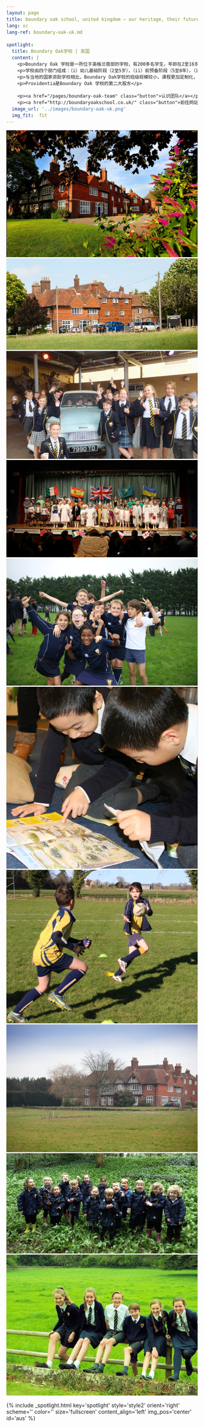 ```yaml
---
layout: page
title: boundary oak school, united kingdom — our heritage, their future | providentia education | hong kong
lang: sc
lang-ref: boundary-oak-uk.md
    
spotlight:
  title: Boundary Oak学校 | 英国
  content: |
    <p>Boundary Oak 学校是一所位于英格兰南部的学校，有200多名学生，年龄在2至16岁之间。</p>
    <p>学校由四个部门组成：（i）幼儿基础阶段（2至5岁），（ii）前预备阶段（5至8年），（iii）预备阶段（8至11岁）和高级阶段（11至16岁）。 此外，学校还设有一所针对3至9年级学生的寄宿学校。</p>
    <p>与当地的国家资助学校相比，Boundary Oak学校的班级规模较小，课程更加定制化，师资队伍也更强。</p>
    <p>Providentia是Boundary Oak 学校的第二大股东</p>

    <p><a href="/pages/boundary-oak-team" class="button">认识团队</a></p>
    <p><a href="http://boundaryoakschool.co.uk/" class="button">前往网站</a></p>
  image_url: '../images/boundary-oak-uk.png'
  img_fit:  fit
---
```


<section class="spotlight mostscreen style6 invert orient-center content-align-center onscroll-image-fade-in">
  <!-- slider -->
  <div class="swiper-container">
    <!-- Additional required wrapper -->
    <div class="swiper-wrapper">
        <!-- Slides -->
      <div class="swiper-slide"><img src = '../images/gallery/uk/1.jpg'></div>
      <div class="swiper-slide"><img src = '../images/gallery/uk/2.jpg'></div>
      <div class="swiper-slide"><img src = '../images/gallery/uk/3.jpg'></div>
      <div class="swiper-slide"><img src = '../images/gallery/uk/4.jpg'></div>
      <div class="swiper-slide"><img src = '../images/gallery/uk/5.jpg'></div>
      <div class="swiper-slide"><img src = '../images/gallery/uk/6.jpg'></div>
      <div class="swiper-slide"><img src = '../images/gallery/uk/7.jpg'></div>
      <div class="swiper-slide"><img src = '../images/gallery/uk/8.jpg'></div>
      <div class="swiper-slide"><img src = '../images/gallery/uk/9.jpg'></div>
      <div class="swiper-slide"><img src = '../images/gallery/uk/10.jpg'></div>
      <!-- <div class="swiper-slide"><img src = '../images/gallery/uk/11.jpg'></div>
      <div class="swiper-slide"><img src = '../images/gallery/uk/12.jpg'></div>
      <div class="swiper-slide"><img src = '../images/gallery/uk/13.jpg'></div>
      <div class="swiper-slide"><img src = '../images/gallery/uk/14.jpg'></div>
      <div class="swiper-slide"><img src = '../images/gallery/uk/15.jpg'></div>
      <div class="swiper-slide"><img src = '../images/gallery/uk/16.jpg'></div>
      <div class="swiper-slide"><img src = '../images/gallery/uk/17.jpg'></div>
      <div class="swiper-slide"><img src = '../images/gallery/uk/18.jpg'></div>
      <div class="swiper-slide"><img src = '../images/gallery/uk/19.jpg'></div> -->
    </div>
    <!-- Add Pagination -->
    <div class="swiper-pagination"></div>
    <!-- Add Arrows -->
    <div class="swiper-button-next"></div>
    <div class="swiper-button-prev"></div>
  </div>
</section>

{% include _spotlight.html key='spotlight' style='style2' orient='right' scheme='' color='' size='fullscreen' content_align='left' img_pos='center' id='aus' %}
